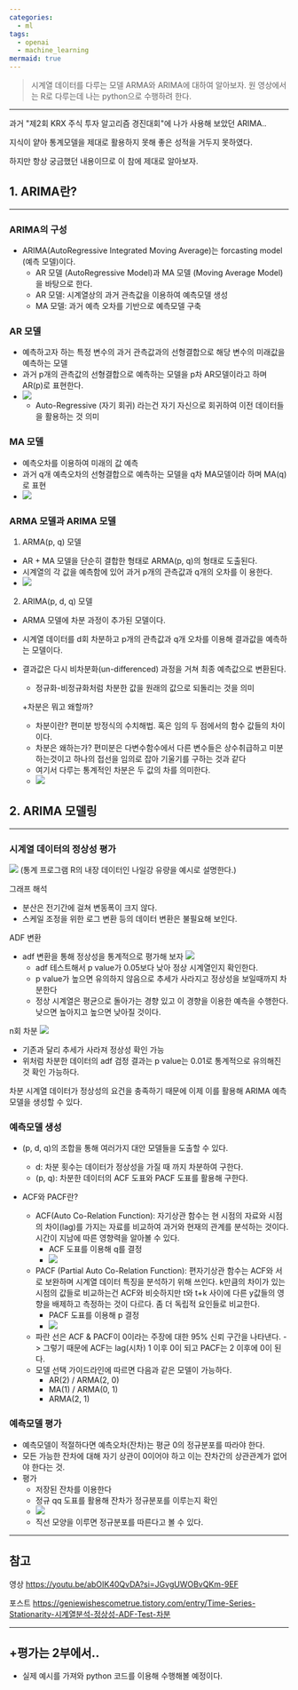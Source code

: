 ```yaml
---
categories:
  - ml
tags:
  - openai
  - machine_learning
mermaid: true
---
```

> 시계열 데이터를 다루는 모델 ARMA와 ARIMA에 대하여 알아보자. 원 영상에서는 R로 다루는데 나는 python으로 수행하려 한다.
---

과거 "제2회 KRX 주식 투자 알고리즘 경진대회"에 나가 사용해 보았던 ARIMA..

지식이 얕아 통계모델을 제대로 활용하지 못해 좋은 성적을 거두지 못하였다.

하지만 항상 궁금했던 내용이므로  이 참에 제대로 알아보자.


## 1. ARIMA란?

---

### ARIMA의 구성
- ARIMA(AutoRegressive Integrated Moving Average)는 forcasting model (예측 모델)이다.
	- AR 모델 (AutoRegressive Model)과 MA 모델 (Moving Average Model)을 바탕으로 한다.
	- AR 모델: 시계열상의 과거 관측값을 이용하여 예측모델 생성
	- MA 모델: 과거 예측 오차를 기반으로 예측모델 구축
### AR 모델
- 예측하고자 하는 특정 변수의 과거 관측값과의 선형결합으로 해당 변수의 미래값을 예측하는 모델
- 과거 p개의 관측값의 선형결합으로 예측하는 모델을 p차 AR모델이라고 하며 AR(p)로 표현한다.
- ![](https://i.imgur.com/SUaHZRx.png)
	- Auto-Regressive (자기 회귀) 라는건 자기 자신으로 회귀하여 이전 데이터들을 활용하는 것 의미

### MA 모델
- 예측오차를 이용하여 미래의 값 예측
- 과거 q개 예측오차의 선형결합으로 예측하는 모델을 q차 MA모델이라 하며 MA(q)로 표현
- ![](https://i.imgur.com/TADZ8KR.png)

### ARMA 모델과 ARIMA 모델
1. ARMA(p, q) 모델
- AR + MA 모델을 단순히 결합한 형태로 ARMA(p, q)의 형태로 도출된다.
- 시계열의 각 값을 예측함에 있어 과거 p개의 관측값과 q개의 오차를 이 용한다.
- ![](https://i.imgur.com/6NmTgb6.png)

2. ARIMA(p, d, q) 모델
- ARMA 모델에 차분 과정이 추가된 모델이다.
- 시계열 데이터를 d회 차분하고 p개의 관측값과 q개 오차를 이용해 결과값을 예측하는 모델이다.
- 결과값은 다시 비차분화(un-differenced) 과정을 거쳐 최종 예측값으로 변환된다.
	- 정규화-비정규화처럼 차분한 값을 원래의 값으로 되돌리는 것을 의미

	+차분은 뭐고 왜할까?
	- 차분이란? 편미분 방정식의 수치해법. 혹은 임의 두 점에서의 함수 값들의 차이이다.
	- 차분은 왜하는가? 편미분은 다변수함수에서 다른 변수들은 상수취급하고 미분하는것이고 하나의 접선을 임의로 잡아 기울기를 구하는 것과 같다
	- 여기서 다루는 통계적인 차분은 두 값의 차를 의미한다.
	- ![](https://i.imgur.com/qBmKogb.png)


## 2.  ARIMA 모델링

---

### 시계열 데이터의 정상성 평가

![](https://i.imgur.com/l1ucZ4d.png)
(통계 프로그램 R의 내장 데이터인 나일강 유량을 예시로 설명한다.)

그래프 해석
- 분산은 전기간에 걸쳐 변동폭이 크지 않다.
- 스케일 조정을 위한 로그 변환 등의 데이터 변환은 불필요해 보인다.

ADF 변환
- adf 변환을 통해 정상성을 통계적으로 평가해 보자
	![](https://i.imgur.com/WQqVKKM.png)
	-  adf 테스트해서 p value가 0.05보다 낮아 정상 시계열인지 확인한다.
	- p value가 높으면 유의하지 않음으로 추세가 사라지고 정상성을 보일때까지 차분한다
	- 정상 시계열은 평균으로 돌아가는 경향 있고 이 경향을 이용한 예측을 수행한다. 낮으면 높아지고 높으면 낮아질 것이다.

n회 차분
![](https://i.imgur.com/42053qC.png)
- 기존과 달리 추세가 사라져 정상성 확인 가능
- 위처럼 차분한 데이터의 adf 검정 결과는 p value는 0.01로 통계적으로 유의해진 것 확인 가능하다.

차분 시계열 데이터가 정상성의 요건을 충족하기 때문에 이제 이를 활용해 ARIMA 예측 모델을 생성할 수 있다.

### 예측모델 생성
- (p, d, q)의 조합을 통해 여러가지 대안 모델들을 도출할 수 있다.
	- d: 차분 횟수는 데이터가 정상성을 가질 때 까지 차분하여 구한다.
	- (p, q): 차분한 데이터의 ACF 도표와 PACF 도표를 활용해 구한다.

- ACF와 PACF란?
	- ACF(Auto Co-Relation Function): 자기상관 함수는 현 시점의 자료와 시점의 차이(lag)를 가지는 자료를 비교하여 과거와 현재의 관계를 분석하는 것이다. 시간이 지남에 따른 영향력을 알아볼 수 있다.
		- ACF 도표를 이용해 q를 결정
		-  ![](https://i.imgur.com/42fvN8p.png)
	- PACF (Partial Auto Co-Relation Function): 편자기상관 함수는 ACF와 서로 보완하며 시계열 데이터 특징을 분석하기 위해 쓰인다. k만큼의 차이가 있는 시점의 값들로 비교하는건 ACF와 비슷하지만 t와 t+k 사이에 다른 y값들의 영향을 배제하고 측정하는 것이 다르다. 좀 더 독립적 요인들로 비교한다.
		- PACF 도표를 이용해 p 결정
		- ![](https://i.imgur.com/O9PEZLJ.png)
	- 파란 선은 ACF & PACF이 0이라는 주장에 대한 95% 신뢰 구간을 나타낸다.
		-> 그렇기 때문에 ACF는 lag(시차) 1 이후 0이 되고 PACF는 2 이후에 0이 된다.
	- 모델 선택 가이드라인에 따르면 다음과 같은 모델이 가능하다.
		- AR(2) / ARMA(2, 0)
		- MA(1) / ARMA(0, 1)
		- ARMA(2, 1) 

### 예측모델 평가
- 예측모델이 적절하다면 예측오차(잔차)는 평균 0의 정규분포를 따라야 한다.
- 모든 가능한 잔차에 대해 자기 상관이 0이어야 하고 이는 잔차간의 상관관계가 없어야 한다는 것.
- 평가
	- 저장된 잔차를 이용한다
	- 정규 qq 도표를 활용해 잔차가 정규분포를 이루는지 확인
	- ![](https://i.imgur.com/rI3Ur6V.png)
	- 직선 모양을 이루면 정규분포를 따른다고 볼 수 있다.

---

## 참고 

영상
https://youtu.be/abOIK40QvDA?si=JGvgUWOBvQKm-9EF

포스트
https://geniewishescometrue.tistory.com/entry/Time-Series-Stationarity-시계열분석-정상성-ADF-Test-차분

---

## +평가는 2부에서..
- 실제 예시를 가져와 python 코드를 이용해 수행해볼 예정이다.